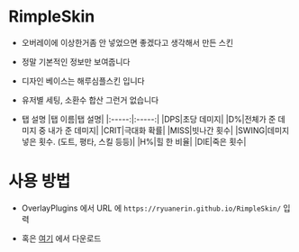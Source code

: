 # RimpleSkin

- 오버레이에 이상한거좀 안 넣었으면 좋겠다고 생각해서 만든 스킨

- 정말 기본적인 정보만 보여줍니다

- 디자인 베이스는 해루심플스킨 입니다

- 유저별 세팅, 소환수 합산 그런거 없습니다

- 탭 설명
 |탭 이름|탭 설명|
 |:-----:|:-----:|
 |DPS|초당 데미지|
 |D%|전체가 준 데미지 중 내가 준 데미지|
 |CRIT|극대화 확률|
 |MISS|빗나간 횟수|
 |SWING|데미지 넣은 횟수. (도트, 평타, 스킬 등등)|
 |H%|힐 한 비율|
 |DIE|죽은 횟수|

 # 사용 방법

 - OverlayPlugins 에서 URL 에 `https://ryuanerin.github.io/RimpleSkin/` 입력

 - 혹은 [여기](https://github.com/RyuaNerin/RimpleSkin/archive/gh-pages.zip) 에서 다운로드
